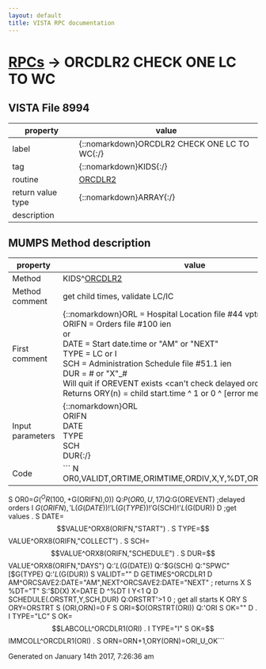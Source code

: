 ```yaml
---
layout: default
title: VISTA RPC documentation
---
```




# [RPCs](TableOfContent.md) &#8594; ORCDLR2 CHECK ONE LC TO WC 


 ## VISTA File 8994
 property | value 
--- | --- 
 label | {::nomarkdown}ORCDLR2 CHECK ONE LC TO WC{:/}
 tag | {::nomarkdown}KIDS{:/}
 routine | [ORCDLR2](http://code.osehra.org/dox/Routine_ORCDLR2_source.html)
 return value type | {::nomarkdown}ARRAY{:/}
 description | 


## MUMPS Method description

 property | value 
 --- | --- 
 Method | KIDS^[ORCDLR2](http://code.osehra.org/dox/Routine_ORCDLR2_source.html)
 Method comment | get child times, validate LC/IC
 First comment | {::nomarkdown}ORL   = Hospital Location file #44 vptr<br/>ORIFN = Orders file #100 ien<br/>or<br/>DATE  = Start date.time or "AM" or "NEXT"<br/>TYPE  = LC or I<br/>SCH   = Administration Schedule file #51.1 ien<br/>DUR   = # or "X"_#<br/>Will quit if OREVENT exists <can't check delayed orders><br/>Returns ORY(n) = child start.time ^ 1 or 0 ^ [error message]{:/}
 Input parameters | {::nomarkdown}ORL<br/>ORIFN<br/>DATE<br/>TYPE<br/>SCH<br/>DUR{:/}
 Code | ```  N OR0,VALIDT,ORTIME,ORIMTIME,ORDIV,X,Y,%DT,ORSTRT,ORI,ORN,OK
 S OR0=$G(^OR(100,+$G(ORIFN),0)) Q:$P(OR0,U,17)  Q:$G(OREVENT)  ;delayed orders
 I $G(ORIFN),'$L($G(DATE))!'$L($G(TYPE))!'$G(SCH)!'$L($G(DUR)) D  ;get values
 . S DATE=$$VALUE^ORX8(ORIFN,"START")
 . S TYPE=$$VALUE^ORX8(ORIFN,"COLLECT")
 . S SCH=$$VALUE^ORX8(ORIFN,"SCHEDULE")
 . S DUR=$$VALUE^ORX8(ORIFN,"DAYS")
 Q:'$L($G(DATE))  Q:'$G(SCH)  Q:"SPWC"[$G(TYPE)  Q:'$L($G(DUR))
 S VALIDT="" D GETIMES^ORCDLR1
 D AM^ORCSAVE2:DATE="AM",NEXT^ORCSAVE2:DATE="NEXT" ; returns X
 S %DT="T" S:'$D(X) X=DATE  D ^%DT I Y<1 Q
 D SCHEDULE(.ORSTRT,Y,SCH,DUR) Q:ORSTRT'>1 0 ; get all starts
 K ORY S ORY=ORSTRT
 S (ORI,ORN)=0 F  S ORI=$O(ORSTRT(ORI)) Q:'ORI  S OK="" D
 . I TYPE="LC" S OK=$$LABCOLL^ORCDLR1(ORI)
 . I TYPE="I" S OK=$$IMMCOLL^ORCDLR1(ORI)
 . S ORN=ORN+1,ORY(ORN)=ORI_U_OK```




 Generated on January 14th 2017, 7:26:36 am